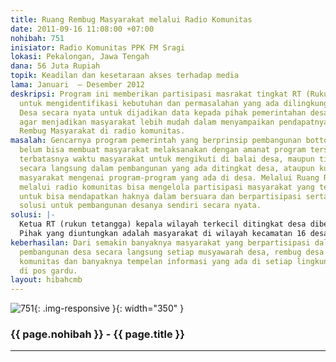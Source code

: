 ```yaml
---
title: Ruang Rembug Masyarakat melalui Radio Komunitas
date: 2011-09-16 11:08:00 +07:00
nohibah: 751
inisiator: Radio Komunitas PPK FM Sragi
lokasi: Pekalongan, Jawa Tengah
dana: 56 Juta Rupiah
topik: Keadilan dan kesetaraan akses terhadap media
lama: Januari  – Desember 2012
deskripsi: Program ini memberikan partisipasi masrakat tingkat RT (Rukun Tetangga)
  untuk mengidentifikasi kebutuhan dan permasalahan yang ada dilingkungan RT maupun
  Desa secara nyata untuk dijadikan data kepada pihak pemerintahan desa maupun terkait
  agar menjadikan masyarakat lebih mudah dalam menyampaikan pendapatnya melalui Ruang
  Rembug Masyarakat di radio komunitas.
masalah: Gencarnya program pemerintah yang berprinsip pembangunan bottom up planning
  belum bisa membuat masyarakat melaksanakan dengan amanat program tersebut karena
  terbatasnya waktu masyarakat untuk mengikuti di balai desa, maupun tidak dilibatkan
  secara langsung dalam pembangunan yang ada ditingkat desa, ataupun kurangnya informasi
  masyarakat mengenai program-program yang ada di desa. Melalui Ruang Rembug Masyarakat
  melalui radio komunitas bisa mengelola partisipasi masyarakat yang termarginalkan
  untuk bisa mendapatkan haknya dalam bersuara dan berpartisipasi serta memberikan
  solusi untuk pembangunan desanya sendiri secara nyata.
solusi: |-
  Ketua RT (rukun tetangga) kepala wilayah terkecil ditingkat desa diberikan kesempatan ber-Rembug(musyawarah) bersama wakil masyarakat RT setempat untuk menyampaikan pendapatnya tentang permaslahan lingkungannya dengan menghadirkan narasumber Kepala Desa,BPD,camat atau DPRD ) untuk disiarkan langsung melalui radio komunitas atau sebagai informasi warga melalui blog kemudian di link kepada dinas terkait diwilayah kabupaten untuk dijadikan sebagai penggalian gagasan warga tingkat RT.
  Pihak yang diuntungkan adalah masyarakat di wilayah kecamatan 16 desa dan 1 kelurahan (mrican,bulaksari,sumub lor,sumub kidul, kalijambe, purworejo, gebangkerep, bulakpelem, tegalsuruh, krasakageng, ketanonageng, sijeruk, purwodadi, kedungjaran, klunjukan, tegalontar, sragi) kec.sragi,pemrintah desa,kecamatan dan pemerintah kabupaten serta masyarakat yang mendengarkan radio dan mengikuti berita di blog
keberhasilan: Dari semakin banyaknya masyarakat yang berpartisipasi dalam mengikuti
  pembangunan desa secara langsung setiap musyawarah desa, rembug desa melalui radio
  komunitas dan banyaknya tempelan informasi yang ada di setiap lingkungan RT maupun
  di pos gardu.
layout: hibahcmb
---
```


![751](/static/img/hibahcmb/751.png){: .img-responsive }{: width="350" }

### {{ page.nohibah }} - {{ page.title }}

---
